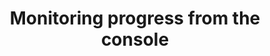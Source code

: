 ---
title: Monitoring progress from the console
redirect_to:
  - https://www.ibm.com/support/knowledgecenter/SS7P7S_ind/watson-assistant-solutions/audio/progress_indicators.html
---